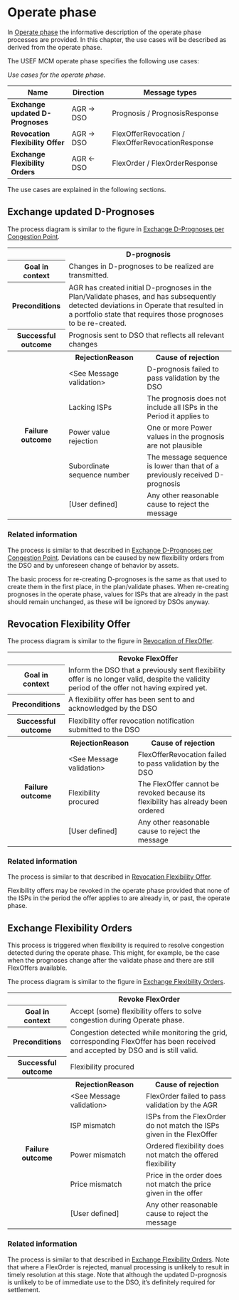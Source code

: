 # Operate phase

In [Operate phase](../../general-description/operate-phase.md) the informative description of the operate phase processes are provided.
In this chapter, the use cases will be described as derived from the operate phase.

The USEF MCM operate phase specifies the following use cases:

_Use cases for the operate phase._

| Name                             | Direction | Message types                                     |
|----------------------------------|-----------|---------------------------------------------------|
| **Exchange updated D-Prognoses** | AGR → DSO | Prognosis / PrognosisResponse                     |
| **Revocation Flexibility Offer** | AGR → DSO | FlexOfferRevocation / FlexOfferRevocationResponse |
| **Exchange Flexibility Orders**  | AGR ← DSO | FlexOrder / FlexOrderResponse                     |

The use cases are explained in the following sections.

## Exchange updated D-Prognoses

The process diagram is similar to the figure in [Exchange D-Prognoses per Congestion Point](validate-phase.md#exchange-d-prognoses-per-congestion-point).

<table>
  <tr>
    <th></th>
    <th colspan="2">D-prognosis</th>
  </tr>
  <tr>
    <th>Goal in context</th>
    <td colspan="2">Changes in D-prognoses to be realized are transmitted.</td>
  </tr>
  <tr>
    <th>Preconditions</th>
    <td colspan="2">AGR has created initial D-prognoses in the Plan/Validate phases, and has subsequently detected deviations in Operate that resulted in a portfolio state that requires those prognoses to be re-created.</td>
  </tr>
  <tr>
    <th>Successful outcome</th>
    <td colspan="2">Prognosis sent to DSO that reflects all relevant changes</td>
  </tr>
  <tr>
    <th rowspan="6">Failure outcome</th>
    <th>RejectionReason</th>
    <th>Cause of rejection</th>
  </tr>
  <tr>
    <td>&lt;See Message validation&gt;</td>
    <td>D-prognosis failed to pass validation by the DSO</td>
  </tr>
  <tr>
    <td>Lacking ISPs</td>
    <td>The prognosis does not include all ISPs in the Period it applies to</td>
  </tr>
  <tr>
    <td>Power value rejection</td>
    <td>One or more Power values in the prognosis are not plausible</td>
  </tr>
  <tr>
    <td>Subordinate sequence number</td>
    <td>The message sequence is lower than that of a previously received D-prognosis</td>
  </tr>
  <tr>
    <td>[User defined]</td>
    <td>Any other reasonable cause to reject the message</td>
  </tr>
</table>

### Related information

The process is similar to that described in [Exchange D-Prognoses per Congestion Point](validate-phase.md#exchange-d-prognoses-per-congestion-point).
Deviations can be caused by new flexibility orders from the DSO and by unforeseen change of behavior by assets.

The basic process for re-creating D-prognoses is the same as that used to create them in the first place, in the plan/validate phases.
When re-creating prognoses in the operate phase, values for ISPs that are already in the past should remain unchanged, as these will be ignored by DSOs anyway.

## Revocation Flexibility Offer

The process diagram is similar to the figure in [Revocation of FlexOffer](validate-phase.md#revocation-flexibility-offer).

<table>
  <tr>
    <th></th>
    <th colspan="2">Revoke FlexOffer</th>
  </tr>
  <tr>
    <th>Goal in context</th>
    <td colspan="2">Inform the DSO that a previously sent flexibility offer is no longer valid, despite the validity period of the offer not having expired yet.</td>
  </tr>
  <tr>
    <th>Preconditions</th>
    <td colspan="2">A flexibility offer has been sent to and acknowledged by the DSO</td>
  </tr>
  <tr>
    <th>Successful outcome</th>
    <td colspan="2">Flexibility offer revocation notification submitted to the DSO</td>
  </tr>
  <tr>
    <th rowspan="6">Failure outcome</th>
    <th>RejectionReason</th>
    <th>Cause of rejection</th>
  </tr>
  <tr>
    <td>&lt;See Message validation&gt;</td>
    <td>FlexOfferRevocation failed to pass validation by the DSO</td>
  </tr>
  <tr>
    <td>Flexibility procured</td>
    <td>The FlexOffer cannot be revoked because its flexibility has already been ordered</td>
  </tr>
  <tr>
    <td>[User defined]</td>
    <td>Any other reasonable cause to reject the message</td>
  </tr>
</table>

### Related information

The process is similar to that described in [Revocation Flexibility Offer](validate-phase.md#revocation-flexibility-offer).

Flexibility offers may be revoked in the operate phase provided that none of the ISPs in the period the offer applies to are
already in, or past, the operate phase.

## Exchange Flexibility Orders

This process is triggered when flexibility is required to resolve congestion detected during the operate phase.
This might, for example, be the case when the prognoses change after the validate phase and there are still FlexOffers available.

The process diagram is similar to the figure in [Exchange Flexibility Orders](validate-phase.md#exchange-flexibility-orders).

<table>
  <tr>
    <th></th>
    <th colspan="2">Revoke FlexOrder</th>
  </tr>
  <tr>
    <th>Goal in context</th>
    <td colspan="2">Accept (some) flexibility offers to solve congestion during Operate phase.</td>
  </tr>
  <tr>
    <th>Preconditions</th>
    <td colspan="2">Congestion detected while monitoring the grid, corresponding FlexOffer has been received and accepted by DSO and is still valid.</td>
  </tr>
  <tr>
    <th>Successful outcome</th>
    <td colspan="2">Flexibility procured</td>
  </tr>
  <tr>
    <th rowspan="6">Failure outcome</th>
    <th>RejectionReason</th>
    <th>Cause of rejection</th>
  </tr>
  <tr>
    <td>&lt;See Message validation&gt;</td>
    <td>FlexOrder failed to pass validation by the AGR</td>
  </tr>
  <tr>
    <td>ISP mismatch</td>
    <td>ISPs from the FlexOrder do not match the ISPs given in the FlexOffer</td>
  </tr>
  <tr>
    <td>Power mismatch</td>
    <td>Ordered flexibility does not match the offered flexibility</td>
  </tr>
  <tr>
    <td>Price mismatch</td>
    <td>Price in the order does not match the price given in the offer</td>
  </tr>
  <tr>
    <td>[User defined]</td>
    <td>Any other reasonable cause to reject the message</td>
  </tr>
</table>

### Related information

The process is similar to that described in [Exchange Flexibility Orders](validate-phase.md#exchange-flexibility-orders).
Note that where a FlexOrder is rejected, manual processing is unlikely to result in timely resolution at this stage.
Note that although the updated D-prognosis is unlikely to be of immediate use to the DSO, it’s definitely required for settlement.
